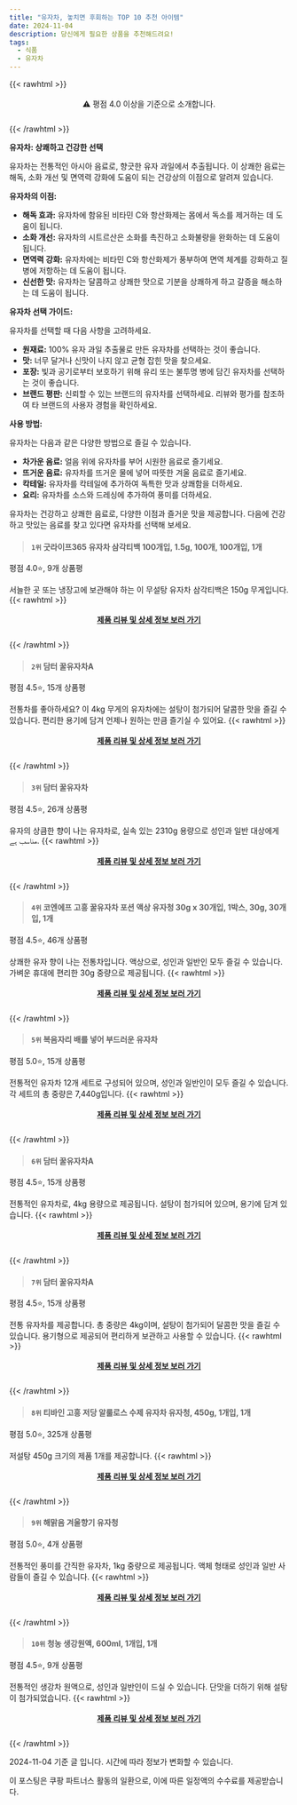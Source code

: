 ```yaml
---
title: "유자차, 놓치면 후회하는 TOP 10 추천 아이템"
date: 2024-11-04
description: 당신에게 필요한 상품을 추천해드려요!
tags:
  - 식품
  - 유자차
---
```

{{< rawhtml >}}<div class="toc" style="text-align: center; height: 50px; line-height: 2;">  <p>⚠️ 평점 4.0 이상을 기준으로 소개합니다.<br></p></div> {{< /rawhtml >}}

**유자차: 상쾌하고 건강한 선택**

유자차는 전통적인 아시아 음료로, 향긋한 유자 과일에서 추출됩니다. 이 상쾌한 음료는 해독, 소화 개선 및 면역력 강화에 도움이 되는 건강상의 이점으로 알려져 있습니다.

**유자차의 이점:**

* **해독 효과:** 유자차에 함유된 비타민 C와 항산화제는 몸에서 독소를 제거하는 데 도움이 됩니다.
* **소화 개선:** 유자차의 시트르산은 소화를 촉진하고 소화불량을 완화하는 데 도움이 됩니다.
* **면역력 강화:** 유자차에는 비타민 C와 항산화제가 풍부하여 면역 체계를 강화하고 질병에 저항하는 데 도움이 됩니다.
* **신선한 맛:** 유자차는 달콤하고 상쾌한 맛으로 기분을 상쾌하게 하고 갈증을 해소하는 데 도움이 됩니다.

**유자차 선택 가이드:**

유자차를 선택할 때 다음 사항을 고려하세요.

* **원재료:** 100% 유자 과일 추출물로 만든 유자차를 선택하는 것이 좋습니다.
* **맛:** 너무 달거나 신맛이 나지 않고 균형 잡힌 맛을 찾으세요.
* **포장:** 빛과 공기로부터 보호하기 위해 유리 또는 불투명 병에 담긴 유자차를 선택하는 것이 좋습니다.
* **브랜드 평판:** 신뢰할 수 있는 브랜드의 유자차를 선택하세요. 리뷰와 평가를 참조하여 타 브랜드의 사용자 경험을 확인하세요.

**사용 방법:**

유자차는 다음과 같은 다양한 방법으로 즐길 수 있습니다.

* **차가운 음료:** 얼음 위에 유자차를 부어 시원한 음료로 즐기세요.
* **뜨거운 음료:** 유자차를 뜨거운 물에 넣어 따뜻한 겨울 음료로 즐기세요.
* **칵테일:** 유자차를 칵테일에 추가하여 독특한 맛과 상쾌함을 더하세요.
* **요리:** 유자차를 소스와 드레싱에 추가하여 풍미를 더하세요.

유자차는 건강하고 상쾌한 음료로, 다양한 이점과 즐거운 맛을 제공합니다. 다음에 건강하고 맛있는 음료를 찾고 있다면 유자차를 선택해 보세요.


>#### `1위` 굿라이프365 유자차 삼각티백 100개입, 1.5g, 100개, 100개입, 1개
평점 4.0⭐, 9개 상품평

서늘한 곳 또는 냉장고에 보관해야 하는 이 무설탕 유자차 삼각티백은 150g 무게입니다.
{{< rawhtml >}}<div class="toc" style="text-align: center; height: 50px; line-height: 2;"><p><b><a href="https://link.coupang.com/re/AFFSDP?lptag=AF5033054&pageKey=6197758086&itemId=12276750746&vendorItemId=75539029841&traceid=V0-153-c803402c25877e79&clickBeacon=eac1c520-9aaa-11ef-9539-a9d3aaec3abb%7E3&requestid=20241104214714506193048667&token=31850C%7CMIXED">제품 리뷰 및 상세 정보 보러 가기</a></b><br></p> </div>{{< /rawhtml >}}

>#### `2위` 담터 꿀유자차A
평점 4.5⭐, 15개 상품평

전통차를 좋아하세요? 이 4kg 무게의 유자차에는 설탕이 첨가되어 달콤한 맛을 즐길 수 있습니다. 편리한 용기에 담겨 언제나 원하는 만큼 즐기실 수 있어요.
{{< rawhtml >}}<div class="toc" style="text-align: center; height: 50px; line-height: 2;"><p><b><a href="https://link.coupang.com/re/AFFSDP?lptag=AF5033054&pageKey=744371&itemId=17896884500&vendorItemId=85059744879&traceid=V0-153-d72342dc0b4976b8&requestid=20241104214714506193048667&token=31850C%7CMIXED">제품 리뷰 및 상세 정보 보러 가기</a></b><br></p> </div>{{< /rawhtml >}}

>#### `3위` 담터 꿀유자차
평점 4.5⭐, 26개 상품평

유자의 상큼한 향이 나는 유자차로, 실속 있는 2310g 용량으로 성인과 일반 대상에게 مناسب ہے.
{{< rawhtml >}}<div class="toc" style="text-align: center; height: 50px; line-height: 2;"><p><b><a href="https://link.coupang.com/re/AFFSDP?lptag=AF5033054&pageKey=96760&itemId=19512627309&vendorItemId=3000131296&traceid=V0-153-917d915b9d5cda91&requestid=20241104214714506193048667&token=31850C%7CMIXED">제품 리뷰 및 상세 정보 보러 가기</a></b><br></p> </div>{{< /rawhtml >}}

>#### `4위` 코엔에프 고흥 꿀유자차 포션 액상 유자청 30g x 30개입, 1박스, 30g, 30개입, 1개
평점 4.5⭐, 46개 상품평

상쾌한 유자 향이 나는 전통차입니다. 액상으로, 성인과 일반인 모두 즐길 수 있습니다. 가벼운 휴대에 편리한 30g 중량으로 제공됩니다.
{{< rawhtml >}}<div class="toc" style="text-align: center; height: 50px; line-height: 2;"><p><b><a href="https://link.coupang.com/re/AFFSDP?lptag=AF5033054&pageKey=8243749002&itemId=11163960568&vendorItemId=91340584955&traceid=V0-153-cbec29643a408729&clickBeacon=eac1c520-9aaa-11ef-a370-42c7b533947f%7E3&requestid=20241104214714506193048667&token=31850C%7CMIXED">제품 리뷰 및 상세 정보 보러 가기</a></b><br></p> </div>{{< /rawhtml >}}

>#### `5위` 복음자리 배를 넣어 부드러운 유자차
평점 5.0⭐, 15개 상품평

전통적인 유자차 12개 세트로 구성되어 있으며, 성인과 일반인이 모두 즐길 수 있습니다. 각 세트의 총 중량은 7,440g입니다.
{{< rawhtml >}}<div class="toc" style="text-align: center; height: 50px; line-height: 2;"><p><b><a href="https://link.coupang.com/re/AFFSDP?lptag=AF5033054&pageKey=8245777803&itemId=16870000802&vendorItemId=3000187328&traceid=V0-153-f7c31dee9cdb1790&requestid=20241104214714506193048667&token=31850C%7CMIXED">제품 리뷰 및 상세 정보 보러 가기</a></b><br></p> </div>{{< /rawhtml >}}

>#### `6위` 담터 꿀유자차A
평점 4.5⭐, 15개 상품평

전통적인 유자차로, 4kg 용량으로 제공됩니다. 설탕이 첨가되어 있으며, 용기에 담겨 있습니다.
{{< rawhtml >}}<div class="toc" style="text-align: center; height: 50px; line-height: 2;"><p><b><a href="https://link.coupang.com/re/AFFSDP?lptag=AF5033054&pageKey=744371&itemId=689245681&vendorItemId=85322197135&traceid=V0-153-d72342dc0b4976b8&requestid=20241104214714506193048667&token=31850C%7CMIXED">제품 리뷰 및 상세 정보 보러 가기</a></b><br></p> </div>{{< /rawhtml >}}

>#### `7위` 담터 꿀유자차A
평점 4.5⭐, 15개 상품평

전통 유자차를 제공합니다. 총 중량은 4kg이며, 설탕이 첨가되어 달콤한 맛을 즐길 수 있습니다. 용기형으로 제공되어 편리하게 보관하고 사용할 수 있습니다.
{{< rawhtml >}}<div class="toc" style="text-align: center; height: 50px; line-height: 2;"><p><b><a href="https://link.coupang.com/re/AFFSDP?lptag=AF5033054&pageKey=744371&itemId=20382714271&vendorItemId=3003129803&traceid=V0-153-d72342dc0b4976b8&requestid=20241104214714506193048667&token=31850C%7CMIXED">제품 리뷰 및 상세 정보 보러 가기</a></b><br></p> </div>{{< /rawhtml >}}

>#### `8위` 티바인 고흥 저당 알룰로스 수제 유자차 유자청, 450g, 1개입, 1개
평점 5.0⭐, 325개 상품평

저설탕 450g 크기의 제품 1개를 제공합니다.
{{< rawhtml >}}<div class="toc" style="text-align: center; height: 50px; line-height: 2;"><p><b><a href="https://link.coupang.com/re/AFFSDP?lptag=AF5033054&pageKey=7899803701&itemId=23790397836&vendorItemId=89781027958&traceid=V0-153-09801f63877e9dc9&clickBeacon=eac1c520-9aaa-11ef-b4fd-6e0432534ee3%7E3&requestid=20241104214714506193048667&token=31850C%7CMIXED">제품 리뷰 및 상세 정보 보러 가기</a></b><br></p> </div>{{< /rawhtml >}}

>#### `9위` 해맑음 겨울향기 유자청
평점 5.0⭐, 4개 상품평

전통적인 풍미를 간직한 유자차, 1kg 중량으로 제공됩니다. 액체 형태로 성인과 일반 사람들이 즐길 수 있습니다.
{{< rawhtml >}}<div class="toc" style="text-align: center; height: 50px; line-height: 2;"><p><b><a href="https://link.coupang.com/re/AFFSDP?lptag=AF5033054&pageKey=1721811499&itemId=2930628874&vendorItemId=70919224459&traceid=V0-153-ddb379052f1d48bc&requestid=20241104214714506193048667&token=31850C%7CMIXED">제품 리뷰 및 상세 정보 보러 가기</a></b><br></p> </div>{{< /rawhtml >}}

>#### `10위` 청농 생강원액, 600ml, 1개입, 1개
평점 4.5⭐, 9개 상품평

전통적인 생강차 원액으로, 성인과 일반인이 드실 수 있습니다. 단맛을 더하기 위해 설탕이 첨가되었습니다.
{{< rawhtml >}}<div class="toc" style="text-align: center; height: 50px; line-height: 2;"><p><b><a href="https://link.coupang.com/re/AFFSDP?lptag=AF5033054&pageKey=1662993335&itemId=11950604378&vendorItemId=70822896173&traceid=V0-153-27ddbca68018dbe7&clickBeacon=eac1c520-9aaa-11ef-bf62-a4680bd27810%7E3&requestid=20241104214714506193048667&token=31850C%7CMIXED">제품 리뷰 및 상세 정보 보러 가기</a></b><br></p> </div>{{< /rawhtml >}}


2024-11-04 기준 글 입니다.
시간에 따라 정보가 변화할 수 있습니다.

이 포스팅은 쿠팡 파트너스 활동의 일환으로, 이에 따른 일정액의 수수료를 제공받습니다.